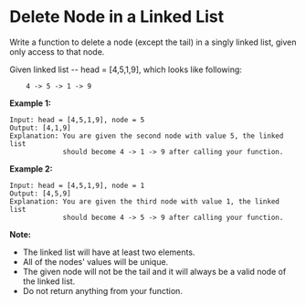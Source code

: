 # Delete Node in a Linked List

Write a function to delete a node (except the tail) in a singly linked list, given only access to that node.

Given linked list -- head = \[4,5,1,9\], which looks like following:

```pseudo
    4 -> 5 -> 1 -> 9
```

__Example 1:__

```pseudo
Input: head = [4,5,1,9], node = 5
Output: [4,1,9]
Explanation: You are given the second node with value 5, the linked list
             should become 4 -> 1 -> 9 after calling your function.
```

__Example 2:__

```pseudo
Input: head = [4,5,1,9], node = 1
Output: [4,5,9]
Explanation: You are given the third node with value 1, the linked list
             should become 4 -> 5 -> 9 after calling your function.
```

__Note:__

- The linked list will have at least two elements.
- All of the nodes' values will be unique.
- The given node will not be the tail and it will always be a valid node of the linked list.
- Do not return anything from your function.